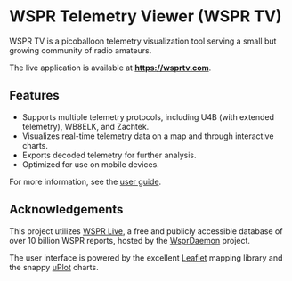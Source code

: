 # WSPR Telemetry Viewer (WSPR TV)
WSPR TV is a picoballoon telemetry visualization tool serving a small but growing community of radio amateurs.

The live application is available at **https://wsprtv.com**.

## Features
- Supports multiple telemetry protocols, including U4B (with extended telemetry), WB8ELK, and Zachtek.
- Visualizes real-time telemetry data on a map and through interactive charts.
- Exports decoded telemetry for further analysis.
- Optimized for use on mobile devices.
  
For more information, see the [user guide](https://wsprtv.com/docs/user_guide.html).

## Acknowledgements
This project utilizes [WSPR Live](https://wspr.live), a free and publicly accessible database of over 10 billion
WSPR reports, hosted by the [WsprDaemon](http://wsprdaemon.org) project.

The user interface is powered by the excellent [Leaflet](https://leafletjs.com) mapping library and the snappy
[uPlot](https://github.com/leeoniya/uPlot) charts.
